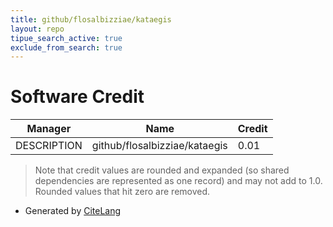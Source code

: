 ```yaml
---
title: github/flosalbizziae/kataegis
layout: repo
tipue_search_active: true
exclude_from_search: true
---
```

# Software Credit

|Manager|Name|Credit|
|-------|----|------|
|DESCRIPTION|github/flosalbizziae/kataegis|0.01|


> Note that credit values are rounded and expanded (so shared dependencies are represented as one record) and may not add to 1.0. Rounded values that hit zero are removed.


- Generated by [CiteLang](https://github.com/vsoch/citelang)
